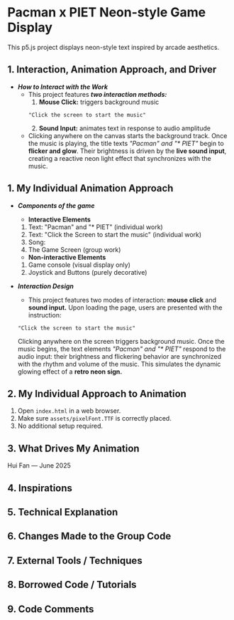 # Pacman x PIET Neon-style Game Display

This p5.js project displays neon-style text inspired by arcade aesthetics.

## 1. Interaction, Animation Approach, and Driver
- _**How to Interact with the Work**_
    - This project features _**two interaction methods:**_
        1. **Mouse Click:** 
        triggers background music
        ```
        "Click the screen to start the music"
        ```
        2. **Sound Input:** 
        animates text in response to audio amplitude
    - Clicking anywhere on the canvas starts the background track. Once the music is playing, the title texts _"Pacman" and "* PIET"_ begin to **flicker and glow**. Their brightness is driven by the **live sound input**, creating a reactive neon light effect that synchronizes with the music.

## 1. My Individual Animation Approach
- _**Components of the game**_
    - **Interactive Elements**
    1. Text: "Pacman" and "* PIET" (individual work)
    2. Text: "Click the Screen to start the music" (individual work)
    3. Song: 
    4. The Game Screen (group work)

    - **Non-interactive Elements**
    1. Game console (visual display only)
    2. Joystick and Buttons (purely decorative)
  
- _**Interaction Design**_
    - This project features two modes of interaction: **mouse click** and **sound input.**
    Upon loading the page, users are presented with the instruction:
    ```
    "Click the screen to start the music"
    ```
    Clicking anywhere on the screen triggers background music. Once the music begins, the text elements _"Pacman" and "* PIET"_ respond to the audio input: their brightness and flickering behavior are synchronized with the rhythm and volume of the music. This simulates the dynamic glowing effect of a **retro neon sign.**

## 2. My Individual Approach to Animation
1. Open `index.html` in a web browser.
2. Make sure `assets/pixelFont.TTF` is correctly placed.
3. No additional setup required.

## 3. What Drives My Animation
Hui Fan — June 2025

## 4. Inspirations
## 5. Technical Explanation
## 6. Changes Made to the Group Code
## 7. External Tools / Techniques
## 8. Borrowed Code / Tutorials
## 9. Code Comments
